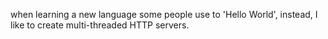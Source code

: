 when learning a new language some people use to 'Hello World', instead, I like to create multi-threaded HTTP servers.
